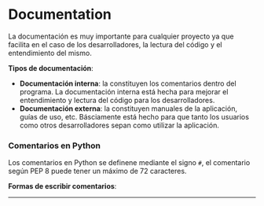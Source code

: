 # Documentation

La documentación es muy importante para cualquier proyecto ya que facilita en el caso de los desarrolladores, la lectura del código y el entendimiento del mismo.

**Tipos de documentación**:
* **Documentación interna**: la constituyen los comentarios dentro del programa. La documentación interna está hecha para mejorar el entendimiento y lectura del código para los desarrolladores.
* **Documentación externa**: la constituyen manuales de la aplicación, guías de uso, etc. Básciamente está hecho para que tanto los usuarios como otros desarrolladores sepan como utilizar la aplicación.

### Comentarios en Python

Los comentarios en Python se definene mediante el signo `#`, el comentario según PEP 8 puede tener un máximo de 72 caracteres.

**Formas de escribir comentarios**:
* **

